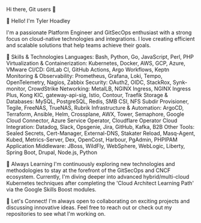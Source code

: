 Hi there, Git users 👋

👋 Hello! I'm Tyler Hoadley

I'm a passionate Platform Engineer and GitSecOps enthusiast with a strong focus on cloud-native technologies and integrations. I love creating efficient and scalable solutions that help teams achieve their goals.

🔧 Skills & Technologies
Languages: Bash, Python, Go, JavaScript, Perl, PHP
Virtualization & Containerization: Kubernetes, Docker, AWS, GCP, Azure, VMware
CI/CD: GitLab CI, GitHub Actions, Argo Workflows, Keptn
Monitoring & Observability: Prometheus, Grafana, Loki, Tempo, OpenTelemetry, Nagios, Zabbix
Security: OAuth2, OIDC, StackRox, Synk-monitor, CrowdStrike
Networking: MetalLB, NGINX Ingress, NGINX Ingress Plus, Kong KIC, gateway-api-sig, Istio, Contour, Traefik
Storage & Databases: MySQL, PostgreSQL, Redis, SMB CSI, NFS Subdir Provisioner, Tegile, FreeNAS, TrueNAS, Rubrik
Infrastructure & Automation: ArgoCD, Terraform, Ansible, Helm, Crossplane, AWX, Tower, Semaphore, Google Cloud Connector, Azure Service Operator, Cloudflare Operator
Cloud Integration: Datadog, Slack, Opsgenie, Jira, GitHub, Kafka, B2B
Other Tools: Sealed Secrets, Cert-Manager, External-DNS, Stakater Reload, Masq-Agent, Kubed, Metrics-Server, Dex, OpenCost, Harbour, PgAdmin, PHPIPAM
Application Middleware: JBoss, WildFly, WebSphere, WebLogic, Liberty, Spring Boot, Drupal, Node.js, Python

🌱 Always Learning
I'm continuously exploring new technologies and methodologies to stay at the forefront of the GitSecOps and CNCF ecosystem. Currently, I'm diving deeper into advanced hybrid/multi-cloud Kubernetes techniques after completing the 'Cloud Architect Learning Path' via the Google Skills Boost modules.

💬 Let's Connect!
I'm always open to collaborating on exciting projects and discussing innovative ideas. Feel free to reach out or check out my repositories to see what I'm working on.
